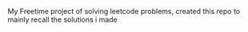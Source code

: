 My Freetime project of solving leetcode problems, created this repo to mainly recall the solutions i made
